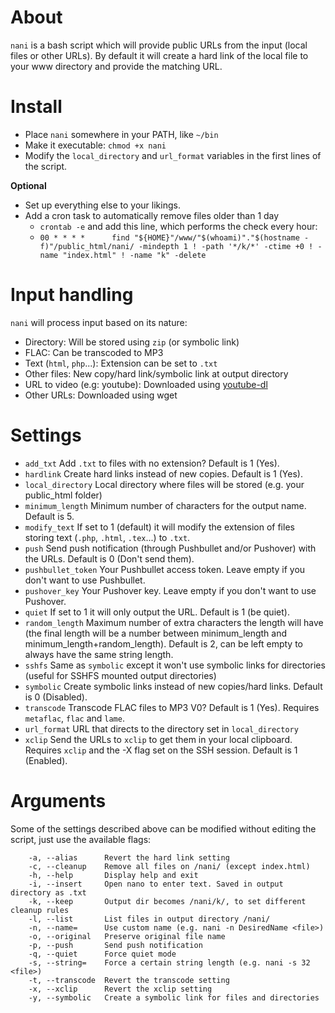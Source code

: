 # About
`nani` is a bash script which will provide public URLs from the input (local files or other URLs). By default it will create a hard link of the local file to your www directory and provide the matching URL.

# Install
* Place `nani` somewhere in your PATH, like `~/bin`
* Make it executable: `chmod +x nani`
* Modify the `local_directory` and `url_format` variables in the first lines of the script.

**Optional**

* Set up everything else to your likings.
* Add a cron task to automatically remove files older than 1 day
    * `crontab -e` and add this line, which performs the check every hour:
    * `00 * * * *      find "${HOME}"/www/"$(whoami)"."$(hostname -f)"/public_html/nani/ -mindepth 1 ! -path '*/k/*' -ctime +0 ! -name "index.html" ! -name "k" -delete`

# Input handling
`nani` will process input based on its nature:

- Directory: Will be stored using `zip` (or symbolic link)
- FLAC: Can be transcoded to MP3
- Text (`html`, `php`...): Extension can be set to `.txt`
- Other files: New copy/hard link/symbolic link at output directory
- URL to video (e.g: youtube): Downloaded using [youtube-dl](https://github.com/rg3/youtube-dl)
- Other URLs: Downloaded using wget

# Settings
* `add_txt` Add `.txt` to files with no extension? Default is 1 (Yes).
* `hardlink` Create hard links instead of new copies. Default is 1 (Yes).
* `local_directory` Local directory where files will be stored (e.g. your public_html folder)
* `minimum_length` Minimum number of characters for the output name. Default is 5.
* `modify_text` If set to 1 (default) it will modify the extension of files storing text (`.php`, `.html`, `.tex`...) to `.txt`.
* `push` Send push notification (through Pushbullet and/or Pushover) with the URLs. Default is 0 (Don't send them).
* `pushbullet_token` Your Pushbullet access token. Leave empty if you don't want to use Pushbullet.
* `pushover_key` Your Pushover key. Leave empty if you don't want to use Pushover.
* `quiet` If set to 1 it will only output the URL. Default is 1 (be quiet).
* `random_length` Maximum number of extra characters the length will have (the final length will be a number between minimum_length and minimum_length+random_length). Default is 2, can be left empty to always have the same string length.
* `sshfs` Same as `symbolic` except it won't use symbolic links for directories (useful for SSHFS mounted output directories)
* `symbolic` Create symbolic links instead of new copies/hard links. Default is 0 (Disabled).
* `transcode` Transcode FLAC files to MP3 V0? Default is 1 (Yes). Requires `metaflac`, `flac` and `lame`.
* `url_format` URL that directs to the directory set in `local_directory`
* `xclip` Send the URLs to `xclip` to get them in your local clipboard. Requires `xclip` and the -X flag set on the SSH session. Default is 1 (Enabled).

# Arguments
Some of the settings described above can be modified without editing the script, just use the available flags:

```
    -a, --alias      Revert the hard link setting
    -c, --cleanup    Remove all files on /nani/ (except index.html)
    -h, --help       Display help and exit
    -i, --insert     Open nano to enter text. Saved in output directory as .txt
    -k, --keep       Output dir becomes /nani/k/, to set different cleanup rules
    -l, --list       List files in output directory /nani/
    -n, --name=      Use custom name (e.g. nani -n DesiredName <file>)
    -o, --original   Preserve original file name
    -p, --push       Send push notification
    -q, --quiet      Force quiet mode
    -s, --string=    Force a certain string length (e.g. nani -s 32 <file>)
    -t, --transcode  Revert the transcode setting
    -x, --xclip      Revert the xclip setting
    -y, --symbolic   Create a symbolic link for files and directories
```
